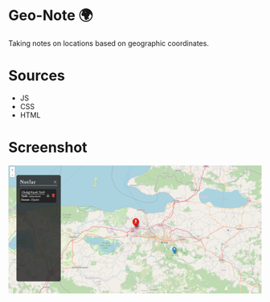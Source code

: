  # Geo-Note 🌍
 Taking notes on locations based on geographic coordinates.

 # Sources
 - JS
 - CSS
 - HTML 

 # Screenshot
 ![](./images/geoNoteWeb.png)

